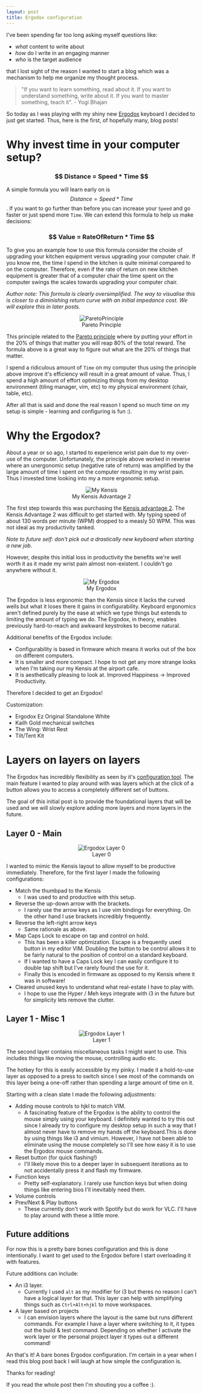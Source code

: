 ```yaml
---
layout: post
title: Ergodox configuration
---
```


I've been spending far too long asking myself questions like:

* *what* content to write about
* *how* do I write in an engaging manner
* *who* is the target audience

that I lost sight of the reason I wanted to start a blog which was a mechanism to help me
organize my thought process.

> "If you want to learn something, read about it. If you want to understand something, write about it.
> If you want to master something, teach it". - Yogi Bhajan 

So today as I was playing with my shiny new [Ergodox](https://ergodox-ez.com/) keyboard I decided to
just get started. Thus, here is the first, of hopefully many, blog posts!

# Why invest time in your computer setup?

<h3><center>$$ Distance = Speed * Time $$</center></h3>

A simple formula you will learn early on is $$ Distance = Speed * Time $$. If you want to go further than before you can increase your `Speed` and go faster or just spend more `Time`. We can
extend this formula to help us make decisions:

<h3><center>$$ Value = RateOfReturn * Time $$</center></h3>

To give you an example how to use this formula consider the choide of upgrading your kitchen equipment versus upgrading your computer chair. If you know me,
the time I spend in the kitchen is quite minimal compared to on the computer. Therefore, even if the
rate of return on new kitchen equipment is greater that of a computer chair the time spent on the
computer swings the scales towards upgrading your computer chair.

*Author note: This formula is clearly oversimplified. The way to visualise this is closer to a diminishing
return curve with an initial impedance cost. We will explore this in later posts.*

<center>
  <figure>
    <img src="/assets/2020-07-25-images/pareto_principle.png" alt="ParetoPrinciple">
    <figcaption>Pareto Principle</figcaption>
  </figure>
</center>

This principle related to the  [Pareto principle](https://en.wikipedia.org/wiki/Pareto_principle)
where by putting your effort in the 20% of things that matter you will reap 80% of the total
reward. The formula above is a great way to figure out what are the 20% of things that matter.

I spend a ridiculous amount of `Time` on my computer thus using the principle above improve it's
efficiency will result in a great amount of value. Thus, I spend a high amount of
effort optimizing things from my desktop environment (tiling manager, vim, etc) to my physical environment
(chair, table, etc).

After all that is said and done the real reason I spend so much time on my setup is simple -
learning and configuring is fun :).

# Why the Ergodox?

About a year or so ago, I started to experience wrist pain due to my over-use of the computer.
Unfortunately, the principle above worked in reverse where an unergonomic setup (negative rate of
return) was amplified by the large amount of time I spent on the computer resulting in my wrist pain.
Thus I invested time looking into my a more ergonomic setup.

<figure>
<center>
  <img src="/assets/2020-07-25-images/kensis.jpg" alt="My Kensis">
  <figcaption> My Kensis Advantage 2 </figcaption>
</center>
</figure>

The first step towards this was purchasing the [Kensis advantage 2](https://kinesis-ergo.com/shop/advantage2/).
The Kensis Advantage 2 was difficult to get started with. My typing speed of about 130 words per minute (WPM)
dropped to a measly 50 WPM. This was not ideal as my productivity tanked.

*Note to future self: don't pick out a drastically new keyboard when starting a new job*.

However, despite this initial loss in productivity the benefits we're well worth it as it made my
wrist pain almost non-existent. I couldn't go anywhere without it.

<figure>
<center>
  <img src="/assets/2020-07-25-images/ergodox.jpg" alt="My Ergodox">
  <figcaption> My Ergodox </figcaption>
</center>
</figure>

The Ergodox is less ergonomic than the Kensis since it lacks the curved wells but what it loses
there it gains in configurability. Keyboard ergonomics aren't defined purely by the ease at which
we type things but extends to limiting the amount of typing we do. The Ergodox, in theory, enables previously
hard-to-reach and awkward keystrokes to become natural.

Additional benefits of the Ergodox include:
* Configurability is based in firmware which means it works out of the box on different computers.
* It is smaller and more compact. I hope to not get any more strange looks when I'm taking our my Kensis at
  the airport cafe.
* It is aesthetically pleasing to look at. Improved Happiness -> Improved Productivity.

Therefore I decided to get an Ergodox!

Customization:
* Ergodox Ez Original Standalone White
* Kailh Gold mechanical switches
* The Wing: Wrist Rest
* Tilt/Tent Kit

# Layers on layers on layers

The Ergodox has incredibly flexibility as seen by it's [configuration tool](https://configure.ergodox-ez.com/ergodox-ez/layouts/default/latest/0).
The main feature I wanted to play around with was layers which at the click of a button allows you
to access a completely different set of buttons.

The goal of this initial post is to provide the foundational layers that will be used and we will slowly explore adding
more layers and more layers in the future.

## Layer 0 - Main

<center>
  <figure>
    <img src="/assets/2020-07-25-images/ergodox_layer_0.jpg" alt="Ergodox Layer 0">
    <figcaption>Layer 0</figcaption>
  </figure>
</center>


I wanted to mimic the Kensis layout to allow myself to be productive immediately. Therefore, for the first
layer I made the following configurations:

* Match the thumbpad to the Kensis
  * I was used to and productive with this setup.
* Reverse the up-down arrow with the brackets.
  * I rarely use the arrow keys as I use vim bindings for everything. On the other hand I
    use brackets incredibly frequently.
* Reverse the left-right arrow keys
  * Same rationale as above.
* Map Caps Lock to escape on tap and control on hold.
  * This has been a killer optimization. Escape is a frequently used button in my editor VIM. 
    Doubling the button to be control allows it to be fairly natural to the position of
    control on a standard keyboard.
  * If I wanted to have a Caps Lock key I can easily configure it to double tap shift but I've
    rarely found the use for it.
  * Finally this is encoded in firmware as opposed to my Kensis where it was in software!
* Cleared unused keys to understand what real-estate I have to play with.
  * I hope to use the Hyper / Meh keys integrate with i3 in the future but for simplicity lets
    remove the clutter.

## Layer 1 - Misc 1

<center>
  <figure>
    <img src="/assets/2020-07-25-images/ergodox_layer_1.jpg" alt="Ergodox Layer 1">
    <figcaption>Layer 1</figcaption>
  </figure>
</center>


The second layer contains miscellaneous tasks I might want to use. This includes things like moving the mouse, controlling audio etc.

The hotkey for this is easily accessible by my pinky. I made it a hold-to-use layer as opposed to a
press to switch since I see most of the commands on this layer being a one-off rather than spending
a large amount of time on it.

Starting with a clean slate I made the following adjustments:

* Adding mouse controls to hjkl to match VIM.
  * A fascinating feature of the Ergodox is the ability to control the mouse simply using your
    keyboard. I definitely wanted to try this out since I already try to configure
    my desktop setup in such a way that I almost never have to remove my hands off the keyboard.This is done by
    using things like i3 and vimium. However, I have not been able to eliminate using the mouse completely
    so I'll see how easy it is to use the Ergodox mouse commands.
* Reset button (for quick flashing!)
  * I'll likely move this to a deeper layer in subsequent iterations as to not accidentally press it
    and flash my firmware.
* Function keys
  * Pretty self-explanatory. I rarely use function keys but when doing things like entering bios
    I'll inevitably need them.
* Volume controls
* Prev/Next & Play buttons
  * These currently don't work with Spotify but do work for VLC. I'll have to play around with these
    a little more.


## Future additions

For now this is a pretty bare bones configuration and this is done intentionally. I want to get used
to the Ergodox before I start overloading it with features.

Future additions can include:
* An i3 layer.
  * Currently I used `alt` as my modifier for i3 but theres no reason I can't have a logical layer
    for that. This layer can help with simplifying things such as `Ctrl+Alt+hjkl` to move
      workspaces.
* A layer based on projects
  * I can envision layers where the layout is the same but runs different commands. For example I
    have a layer where switching to it, it types out the build & test command. Depending on whether
    I activate the work layer or the personal project layer it types out a different command!

An that's it! A bare bones Ergodox configuration. I'm certain in a year when I read this blog post
back I will laugh at how simple the configuration is.

Thanks for reading!

If you read the whole post then I'm shouting you a coffee :).
